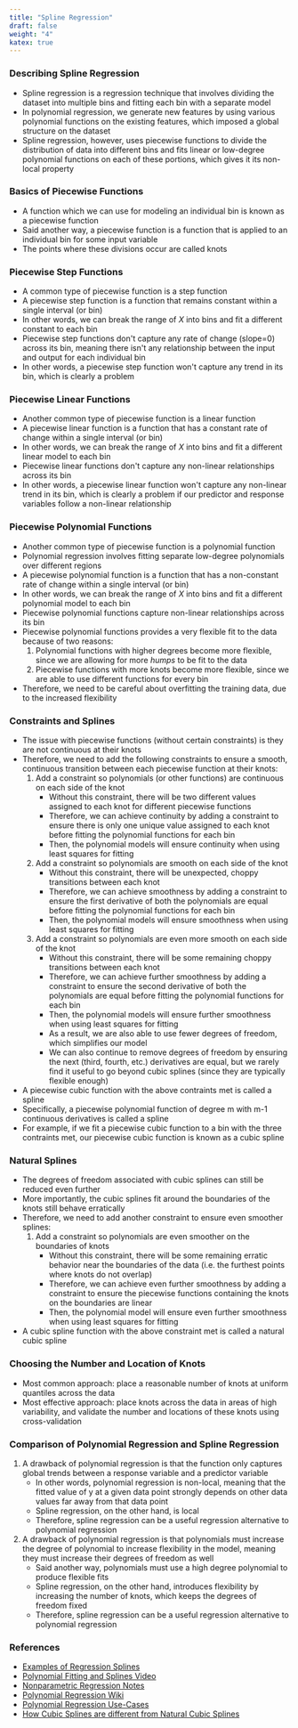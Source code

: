 ```yaml
---
title: "Spline Regression"
draft: false
weight: "4"
katex: true
---
```


### Describing Spline Regression
- Spline regression is a regression technique that involves dividing the dataset into multiple bins and fitting each bin with a separate model
- In polynomial regression, we generate new features by using various polynomial functions on the existing features, which imposed a global structure on the dataset
- Spline regression, however, uses piecewise functions to divide the distribution of data into different bins and fits linear or low-degree polynomial functions on each of these portions, which gives it its non-local property

### Basics of Piecewise Functions
- A function which we can use for modeling an individual bin is known as a piecewise function
- Said another way, a piecewise function is a function that is applied to an individual bin for some input variable
- The points where these divisions occur are called knots

### Piecewise Step Functions
- A common type of piecewise function is a step function
- A piecewise step function is a function that remains constant within a single interval (or bin)
- In other words, we can break the range of $X$ into bins and fit a different constant to each bin
- Piecewise step functions don't capture any rate of change (slope=0) across its bin, meaning there isn't any relationship between the input and output for each individual bin
- In other words, a piecewise step function won't capture any trend in its bin, which is clearly a problem

### Piecewise Linear Functions
- Another common type of piecewise function is a linear function
- A piecewise linear function is a function that has a constant rate of change within a single interval (or bin)
- In other words, we can break the range of $X$ into bins and fit a different linear model to each bin
- Piecewise linear functions don't capture any non-linear relationships across its bin
- In other words, a piecewise linear function won't capture any non-linear trend in its bin, which is clearly a problem if our predictor and response variables follow a non-linear relationship

### Piecewise Polynomial Functions
- Another common type of piecewise function is a polynomial function
- Polynomial regression involves fitting separate low-degree polynomials over different regions
- A piecewise polynomial function is a function that has a non-constant rate of change within a single interval (or bin)
- In other words, we can break the range of $X$ into bins and fit a different polynomial model to each bin
- Piecewise polynomial functions capture non-linear relationships across its bin
- Piecewise polynomial functions provides a very flexible fit to the data because of two reasons:
	1. Polynomial functions with higher degrees become more flexible, since we are allowing for more *humps* to be fit to the data
	2. Piecewise functions with more knots become more flexible, since we are able to use different functions for every bin
- Therefore, we need to be careful about overfitting the training data, due to the increased flexibility

### Constraints and Splines
- The issue with piecewise functions (without certain constraints) is they are not continuous at their knots
- Therefore, we need to add the following constraints to ensure a smooth, continuous transition between each piecewise function at their knots:
	1. Add a constraint so polynomials (or other functions) are continuous on each side of the knot
		- Without this constraint, there will be two different values assigned to each knot for different piecewise functions
		- Therefore, we can achieve continuity by adding a constraint to ensure there is only one unique value assigned to each knot before fitting the polynomial functions for each bin
		- Then, the polynomial models will ensure continuity when using least squares for fitting
	2. Add a constraint so polynomials are smooth on each side of the knot
		- Without this constraint, there will be unexpected, choppy transitions between each knot
		- Therefore, we can achieve smoothness by adding a constraint to ensure the first derivative of both the polynomials are equal before fitting the polynomial functions for each bin
		- Then, the polynomial models will ensure smoothness when using least squares for fitting
	3. Add a constraint so polynomials are even more smooth on each side of the knot
		- Without this constraint, there will be some remaining choppy transitions between each knot
		- Therefore, we can achieve further smoothness by adding a constraint to ensure the second derivative of both the polynomials are equal before fitting the polynomial functions for each bin
		- Then, the polynomial models will ensure further smoothness when using least squares for fitting
		- As a result, we are also able to use fewer degrees of freedom, which simplifies our model
		- We can also continue to remove degrees of freedom by ensuring the next (third, fourth, etc.) derivatives are equal, but we rarely find it useful to go beyond cubic splines (since they are typically flexible enough)
- A piecewise cubic function with the above contraints met is called a spline
- Specifically, a piecewise polynomial function of degree m with m-1 continuous derivatives is called a spline
- For example, if we fit a piecewise cubic function to a bin with the three contraints met, our piecewise cubic function is known as a cubic spline

### Natural Splines
- The degrees of freedom associated with cubic splines can still be reduced even further
- More importantly, the cubic splines fit around the boundaries of the knots still behave erratically
- Therefore, we need to add another constraint to ensure even smoother splines:
	1. Add a constraint so polynomials are even smoother on the boundaries of knots
		- Without this constraint, there will be some remaining erratic behavior near the boundaries of the data (i.e. the furthest points where knots do not overlap)
		- Therefore, we can achieve even further smoothness by adding a constraint to ensure the piecewise functions containing the knots on the boundaries are linear
		- Then, the polynomial model will ensure even further smoothness when using least squares for fitting
- A cubic spline function with the above constraint met is called a natural cubic spline

### Choosing the Number and Location of Knots
- Most common approach: place a reasonable number of knots at uniform quantiles across the data
- Most effective approach: place knots across the data in areas of high variability, and validate the number and locations of these knots using cross-validation

### Comparison of Polynomial Regression and Spline Regression
1. A drawback of polynomial regression is that the function only captures global trends between a response variable and a predictor variable
	- In other words, polynomial regression is non-local, meaning that the fitted value of y at a given data point strongly depends on other data values far away from that data point
	- Spline regression, on the other hand, is local
	- Therefore, spline regression can be a useful regression alternative to polynomial regression
2. A drawback of polynomial regression is that polynomials must increase the degree of polynomial to increase flexibility in the model, meaning they must increase their degrees of freedom as well
	- Said another way, polynomials must use a high degree polynomial to produce flexible fits
	- Spline regression, on the other hand, introduces flexibility by increasing the number of knots, which keeps the degrees of freedom fixed
	- Therefore, spline regression can be a useful regression alternative to polynomial regression

### References
- [Examples of Regression Splines](https://www.analyticsvidhya.com/blog/2018/03/introduction-regression-splines-python-codes/)
- [Polynomial Fitting and Splines Video](https://www.youtube.com/watch?v=rtwOrZL02M0)
- [Nonparametric Regression Notes](http://www.stat.cmu.edu/~larry/=sml/nonpar.pdf)
- [Polynomial Regression Wiki](https://en.wikipedia.org/wiki/Polynomial_regression)
- [Polynomial Regression Use-Cases](https://www.theanalysisfactor.com/regression-modelshow-do-you-know-you-need-a-polynomial/)
- [How Cubic Splines are different from Natural Cubic Splines](https://discuss.analyticsvidhya.com/t/how-cubic-splines-is-different-from-the-natural-cubic-splines/8259/2)
